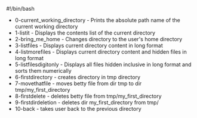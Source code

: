 #!/bin/bash
* 0-current_working_directory - Prints the absolute path name of the current working directory
* 1-listit - Displays the contents list of the current directory
* 2-bring_me_home - Changes directory to the user's home directory
* 3-listfiles - Displays current directory content in long format
* 4-listmorefiles - Displays current directory content and hidden files in long format
* 5-listfilesdigitonly - Displays all files hidden inclusive in long format and sorts them numerically
* 6-firstdirectory - creates directory in tmp directory
* 7-movethatfile - moves betty file from dir tmp to dir tmp/my_first_directory
* 8-firstdelete - deletes betty file from tmp/my_first_directory
* 9-firstdirdeletion - deletes dir my_first_directory from tmp/
* 10-back - takes user back to the previous directory

